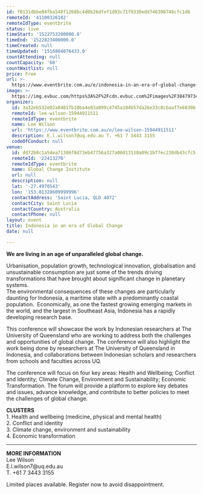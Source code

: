 ```yaml
---
id: f0131dbbe04fba548f1268bc4d0b26dfef1d93c71f9330edd746398746cfc1d6
remoteId: '41100326182'
remoteIdType: eventbrite
status: live
timeStart: '1522753200000.0'
timeEnd: '1522823400000.0'
timeCreated: null
timeUpdated: '1516804076433.0'
countAttending: null
countCapacity: '60'
countWaitlist: null
price: Free
url: >-
  https://www.eventbrite.com.au/e/indonesia-in-an-era-of-global-change-tickets-41100326182?aff=ebapi
image: >-
  https://img.evbuc.com/https%3A%2F%2Fcdn.evbuc.com%2Fimages%2F38479734%2F92902099135%2F1%2Foriginal.jpg?s=ba070a31e39573703d6e3da9ea4bed73
organizer:
  id: 3a32eb532e02a84817b10ba4e83a099c4745a104b57da26e33c8cbaaf7e6830b
  remoteId: lee-wilson-15944911511
  remoteIdType: eventbrite
  name: Lee Wilson
  url: 'https://www.eventbrite.com.au/o/lee-wilson-15944911511'
  description: E.l.wilson7@uq.edu.au T. +61 7 3443 3155
  codeOfConduct: null
venue:
  id: dd72b8c1a54ea71306f8d73eb47756a327a06013110a09c1bf7ec230db43cfc5
  remoteId: '22413270'
  remoteIdType: eventbrite
  name: Global Change Institute
  url: null
  description: null
  lat: '-27.4978543'
  lon: '153.01328609999996'
  contactAddress: 'Saint Lucia, QLD 4072'
  contactCity: Saint Lucia
  contactCountry: Australia
  contactPhone: null
layout: event
title: Indonesia in an era of Global Change
date: null

---
```

<P><STRONG>We are living in an age of unparalleled global change.</STRONG></P>
<P>Urbanisation, population growth, technological innovation, globalisation and unsustainable consumption are just some of the trends driving transformations that have brought about significant change in planetary systems.   <BR>The environmental consequences of these changes are particularly daunting for Indonesia, a maritime state with a predominantly coastal population.  Economically, as one the fastest growing emerging markets in the world, and the largest in Southeast Asia, Indonesia has a rapidly developing research base.  </P>
<P>This conference will showcase the work by Indonesian researchers at The University of Queensland who are working to address both the challenges and opportunities of global change. The conference will also highlight the work being done by researchers at The University of Queensland in Indonesia, and collaborations between Indonesian scholars and researchers from schools and faculties across UQ.   </P>
<P>The conference will focus on four key areas: Health and Wellbeing; Conflict and Identity; Climate Change, Environment and Sustainability; Economic Transformation. The forum will provide a platform to explore key debates and issues, advance knowledge, and contribute to better policies to meet the challenges of global change.</P>
<P><STRONG>CLUSTERS</STRONG><BR>1. Health and wellbeing (medicine, physical and mental health)<BR>2. Conflict and identity <BR>3. Climate change, environment and sustainability <BR>4. Economic transformation <BR></P>
<HR>
<P></P>
<P><STRONG>MORE INFORMATION<BR></STRONG>Lee Wilson <BR>E.l.wilson7@uq.edu.au<BR>T. +61 7 3443 3155</P>
<P>Limited places available. Register now to avoid disappointment. <BR></P>
<P><BR></P>
